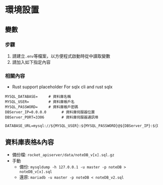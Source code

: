 環境設置
===

## 變數
### 步驟
1. 請建立`.env`等檔案，以方便程式啟動時從中讀取變數
2. 請加入如下指定內容
### 相關內容
- Rust support placeholder For sqlx cli and rust sqlx
```
MYSQL_DATABASE=     # 資料庫名稱
MYSQL_USER=         # 資料庫帳戶名
MYSQL_PASSWORD=     # 資料庫帳戶密碼
DBServer_IP=0.0.0.0       # 資料庫伺服器位置
DBServer_PORT=3306        # 資料庫伺服器通訊埠

DATABASE_URL=mysql://${MYSQL_USER}:${MYSQL_PASSWORD}@${DBServer_IP}:${DBServer_PORT}/${MYSQL_DATABASE}
```

## 資料庫表格&內容
- 備份檔: `rocket_apiserver/data/noteDB_v[x].sql.gz`
- 手動
   * 備份: `mysqldump -h 127.0.0.1 -u master -p noteDB > noteDB_v[x].sql`
   * 還原: `mariadb -u master -p noteDB < noteDB_v2.sql`
